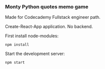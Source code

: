 ### Monty Python quotes memo game 

Made for Codecademy Fullstack engineer path.

Create-React-App application. No backend.

First install node-modules:

```
npm install
```

Start the development server:

```
npm start
```
